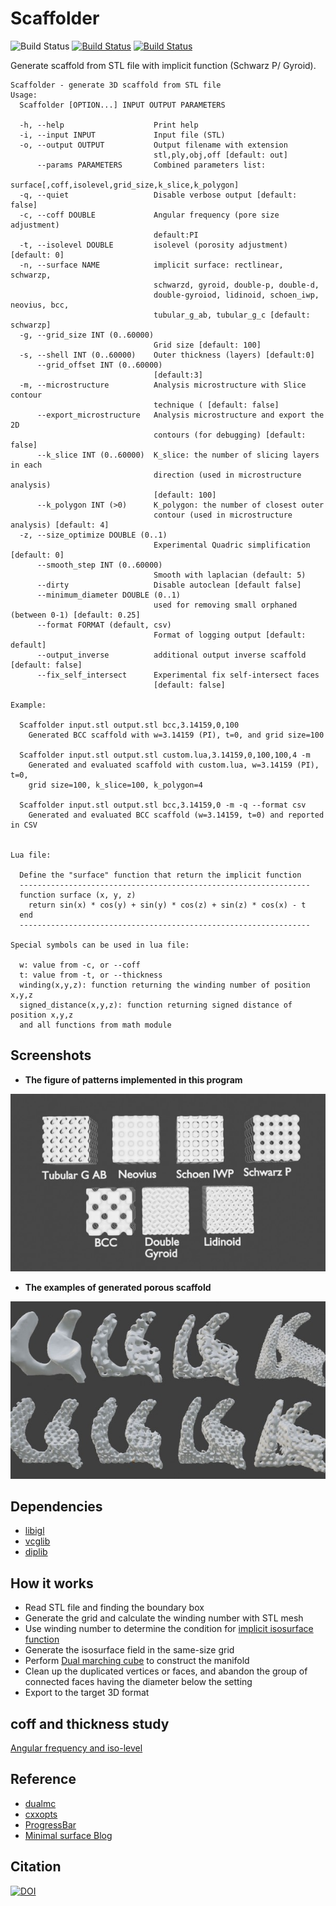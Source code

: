# Scaffolder 
![Build Status](https://github.com/nodtem66/Scaffolder/workflows/Build/badge.svg) [![Build Status](https://travis-ci.org/nodtem66/Scaffolder.svg?branch=master)](https://travis-ci.org/nodtem66/Scaffolder) [![Build Status](https://dev.azure.com/n66/Public%20CI/_apis/build/status/nodtem66.Scaffolder?branchName=master)](https://dev.azure.com/n66/Public%20CI/_build/latest?definitionId=1&branchName=master)

Generate scaffold from STL file with implicit function (Schwarz P/ Gyroid).

```
Scaffolder - generate 3D scaffold from STL file
Usage:
  Scaffolder [OPTION...] INPUT OUTPUT PARAMETERS

  -h, --help                    Print help
  -i, --input INPUT             Input file (STL)
  -o, --output OUTPUT           Output filename with extension
                                stl,ply,obj,off [default: out]
      --params PARAMETERS       Combined parameters list:
                                surface[,coff,isolevel,grid_size,k_slice,k_polygon]
  -q, --quiet                   Disable verbose output [default: false]
  -c, --coff DOUBLE             Angular frequency (pore size adjustment)
                                default:PI
  -t, --isolevel DOUBLE         isolevel (porosity adjustment) [default: 0]
  -n, --surface NAME            implicit surface: rectlinear, schwarzp,
                                schwarzd, gyroid, double-p, double-d,
                                double-gyroiod, lidinoid, schoen_iwp, neovius, bcc,
                                tubular_g_ab, tubular_g_c [default: schwarzp]
  -g, --grid_size INT (0..60000)
                                Grid size [default: 100]
  -s, --shell INT (0..60000)    Outer thickness (layers) [default:0]
      --grid_offset INT (0..60000)
                                [default:3]
  -m, --microstructure          Analysis microstructure with Slice contour
                                technique ( [default: false]
      --export_microstructure   Analysis microstructure and export the 2D
                                contours (for debugging) [default: false]
      --k_slice INT (0..60000)  K_slice: the number of slicing layers in each
                                direction (used in microstructure analysis)
                                [default: 100]
      --k_polygon INT (>0)      K_polygon: the number of closest outer
                                contour (used in microstructure analysis) [default: 4]
  -z, --size_optimize DOUBLE (0..1)
                                Experimental Quadric simplification [default: 0]
      --smooth_step INT (0..60000)
                                Smooth with laplacian (default: 5)
      --dirty                   Disable autoclean [default false]
      --minimum_diameter DOUBLE (0..1)
                                used for removing small orphaned (between 0-1) [default: 0.25]
      --format FORMAT (default, csv)
                                Format of logging output [default: default]
      --output_inverse          additional output inverse scaffold [default: false]
      --fix_self_intersect      Experimental fix self-intersect faces
                                [default: false]

Example:

  Scaffolder input.stl output.stl bcc,3.14159,0,100
    Generated BCC scaffold with w=3.14159 (PI), t=0, and grid size=100

  Scaffolder input.stl output.stl custom.lua,3.14159,0,100,100,4 -m
    Generated and evaluated scaffold with custom.lua, w=3.14159 (PI), t=0,
    grid size=100, k_slice=100, k_polygon=4

  Scaffolder input.stl output.stl bcc,3.14159,0 -m -q --format csv
    Generated and evaluated BCC scaffold (w=3.14159, t=0) and reported in CSV


Lua file:

  Define the "surface" function that return the implicit function
  -----------------------------------------------------------------
  function surface (x, y, z)
    return sin(x) * cos(y) + sin(y) * cos(z) + sin(z) * cos(x) - t
  end
  -----------------------------------------------------------------

Special symbols can be used in lua file:

  w: value from -c, or --coff
  t: value from -t, or --thickness
  winding(x,y,z): function returning the winding number of position x,y,z
  signed_distance(x,y,z): function returning signed distance of position x,y,z
  and all functions from math module
```

## Screenshots

- **The figure of patterns implemented in this program**

![TPMS Patterns](https://github.com/nodtem66/Scaffolder/raw/master/images/patterns.jpg)

- **The examples of generated porous scaffold**

![Examples porous scaffold](https://github.com/nodtem66/Scaffolder/raw/master/images/examples.jpg)

## Dependencies
- [libigl](https://libigl.github.io/)
- [vcglib](https://github.com/cnr-isti-vclab/vcglib)
- [diplib](https://github.com/DIPlib/diplib)

## How it works
- Read STL file and finding the boundary box
- Generate the grid and calculate the winding number with STL mesh
- Use winding number to determine the condition for [implicit isosurface function](https://wewanttolearn.wordpress.com/2019/02/03/triply-periodic-minimal-surfaces/)
- Generate the isosurface field in the same-size grid
- Perform [Dual marching cube](https://github.com/dominikwodniok/dualmc) to construct the manifold
- Clean up the duplicated vertices or faces, and abandon the group of connected faces having the diameter below the setting
- Export to the target 3D format

## coff and thickness study
[Angular frequency and iso-level](https://colab.research.google.com/github/nodtem66/Scaffolder/blob/master/data/data_visualization.ipynb)

## Reference 
- [dualmc](https://github.com/dominikwodniok/dualmc)
- [cxxopts](https://github.com/jarro2783/cxxopts)
- [ProgressBar](https://github.com/prakhar1989/progress-cpp)
- [Minimal surface Blog](https://minimalsurfaces.blog/)

## Citation
[![DOI](https://zenodo.org/badge/227950058.svg)](https://zenodo.org/badge/latestdoi/227950058)

